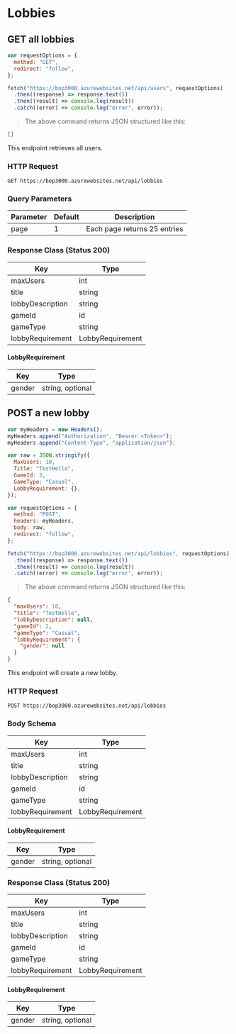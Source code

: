 # Lobbies

<!--- GET --->

## GET all lobbies

```javascript
var requestOptions = {
  method: "GET",
  redirect: "follow",
};

fetch("https://bop3000.azurewebsites.net/api/users", requestOptions)
  .then((response) => response.text())
  .then((result) => console.log(result))
  .catch((error) => console.log("error", error));
```

> The above command returns JSON structured like this:

```json
[]
```

This endpoint retrieves all users.

### HTTP Request

`GET https://bop3000.azurewebsites.net/api/lobbies`

### Query Parameters

| Parameter | Default | Description                  |
| --------- | ------- | ---------------------------- |
| page      | 1       | Each page returns 25 entries |

### Response Class (Status 200)

| Key              | Type             |
| ---------------- | ---------------- |
| maxUsers         | int              |
| title            | string           |
| lobbyDescription | string           |
| gameId           | id               |
| gameType         | string           |
| lobbyRequirement | LobbyRequirement |

#### LobbyRequirement

| Key    | Type             |
| ------ | ---------------- |
| gender | string, optional |

<!--- POST --->

## POST a new lobby

```javascript
var myHeaders = new Headers();
myHeaders.append("Authorization", "Bearer <Token>");
myHeaders.append("Content-Type", "application/json");

var raw = JSON.stringify({
  MaxUsers: 10,
  Title: "TestHello",
  GameId: 2,
  GameType: "Casual",
  LobbyRequirement: {},
});

var requestOptions = {
  method: "POST",
  headers: myHeaders,
  body: raw,
  redirect: "follow",
};

fetch("https://bop3000.azurewebsites.net/api/lobbies", requestOptions)
  .then((response) => response.text())
  .then((result) => console.log(result))
  .catch((error) => console.log("error", error));
```

> The above command returns JSON structured like this:

```json
{
  "maxUsers": 10,
  "title": "TestHello",
  "lobbyDescription": null,
  "gameId": 2,
  "gameType": "Casual",
  "lobbyRequirement": {
    "gender": null
  }
}
```

This endpoint will create a new lobby.

### HTTP Request

`POST https://bop3000.azurewebsites.net/api/lobbies`

### Body Schema

| Key              | Type             |
| ---------------- | ---------------- |
| maxUsers         | int              |
| title            | string           |
| lobbyDescription | string           |
| gameId           | id               |
| gameType         | string           |
| lobbyRequirement | LobbyRequirement |

#### LobbyRequirement

| Key    | Type             |
| ------ | ---------------- |
| gender | string, optional |

### Response Class (Status 200)

| Key              | Type             |
| ---------------- | ---------------- |
| maxUsers         | int              |
| title            | string           |
| lobbyDescription | string           |
| gameId           | id               |
| gameType         | string           |
| lobbyRequirement | LobbyRequirement |

#### LobbyRequirement

| Key    | Type             |
| ------ | ---------------- |
| gender | string, optional |

<!--- PUT --->

<!--- DELETE --->

